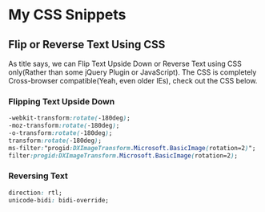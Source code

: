 # My CSS Snippets

## Flip or Reverse Text Using CSS

As title says, we can Flip Text Upside Down or Reverse Text using CSS only(Rather than some jQuery Plugin or JavaScript). The CSS is completely Cross-browser compatible(Yeah, even older IEs), check out the CSS below.

### Flipping Text Upside Down

```css
-webkit-transform:rotate(-180deg);
-moz-transform:rotate(-180deg);
-o-transform:rotate(-180deg);
transform:rotate(-180deg);
ms-filter:"progid:DXImageTransform.Microsoft.BasicImage(rotation=2)";
filter:progid:DXImageTransform.Microsoft.BasicImage(rotation=2);
```

### Reversing Text

```css
direction: rtl;
unicode-bidi: bidi-override;
```